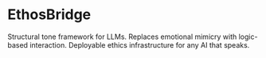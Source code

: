 # EthosBridge
Structural tone framework for LLMs. Replaces emotional mimicry with logic-based interaction. Deployable ethics infrastructure for any AI that speaks.
